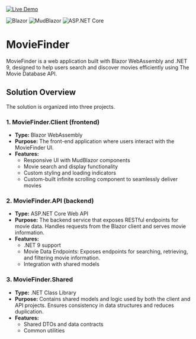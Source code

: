 [![Live Demo](https://img.shields.io/badge/Live%20Demo-brightgreen?style=for-the-badge)](https://moviefinderapp.pages.dev/)

![Blazor](https://img.shields.io/badge/Blazor-512BD4?style=flat&logo=blazor&logoColor=white)
![MudBlazor](https://img.shields.io/badge/MudBlazor-593D88?style=flat&logo=materialdesign&logoColor=white)
![ASP.NET Core](https://img.shields.io/badge/ASP.NET%20Core-5C2D91?style=flat&logo=dotnet&logoColor=white)
# MovieFinder

MovieFinder is a web application built with Blazor WebAssembly and .NET 9, designed to help users search and discover movies efficiently using The Movie Database API. 
## Solution Overview

The solution is organized into three projects.

### 1. MovieFinder.Client (frontend)
- **Type:** Blazor WebAssembly
- **Purpose:** The front-end application where users interact with the MovieFinder UI.
- **Features:** 
  - Responsive UI with MudBlazor components
  - Movie search and display functionality
  - Custom styling and loading indicators
  - Custom-built infinite scrolling component to seamlessly deliver movies

### 2. MovieFinder.API (backend)
- **Type:** ASP.NET Core Web API
- **Purpose:** The backend service that exposes RESTful endpoints for movie data. Handles requests from the Blazor client and serves movie information.
- **Features:**
  - .NET 9 support
  - Movie Data Endpoints: Exposes endpoints for searching, retrieving, and filtering movie information.
  - Integration with shared models

### 3. MovieFinder.Shared
- **Type:** .NET Class Library
- **Purpose:** Contains shared models and logic used by both the client and API projects. Ensures consistency in data structures and reduces duplication.
- **Features:**
  - Shared DTOs and data contracts
  - Common utilities
